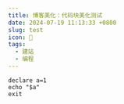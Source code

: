 ```yaml
---
title: 博客美化：代码块美化测试
date: 2024-07-19 11:13:33 +0800
slug: test
icon: 🥳
tags:
  - 建站
  - 编程
---
```


```html{title="layouts/_default/render-codeblock.html"}
declare a=1
echo "$a"
exit
```